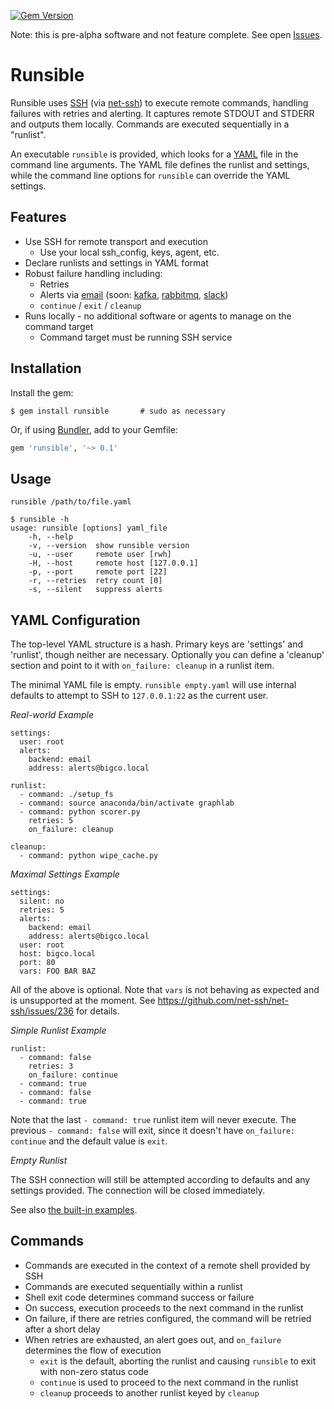 [![Gem Version](https://badge.fury.io/rb/runsible.svg)](http://badge.fury.io/rb/runsible)

Note: this is pre-alpha software and not feature complete.  See
open [Issues](https://github.com/rickhull/runsible/issues).

Runsible
========
Runsible uses [SSH](http://en.wikipedia.org/wiki/Secure_Shell)
(via [net-ssh](https://github.com/net-ssh/net-ssh)) to execute remote commands,
handling failures with retries and alerting.  It captures remote STDOUT and
STDERR and outputs them locally.  Commands are executed sequentially in a
"runlist".

An executable `runsible` is provided, which looks for a
[YAML](http://en.wikipedia.org/wiki/YAML) file in the command line arguments.
The YAML file defines the runlist and settings, while the command line options
for `runsible` can override the YAML settings.

Features
--------
* Use SSH for remote transport and execution
  - Use your local ssh_config, keys, agent, etc.
* Declare runlists and settings in YAML format
* Robust failure handling including:
  - Retries
  - Alerts via [email](https://github.com/benprew/pony)
    (soon: [kafka](http://kafka.apache.org),
           [rabbitmq](http://rabbitmq.com),
           [slack](http://slack.com))
  - `continue` / `exit` / `cleanup`
* Runs locally - no additional software or agents to manage on the command
  target
  - Command target must be running SSH service

Installation
------------
Install the gem:

```
$ gem install runsible       # sudo as necessary
```
Or, if using [Bundler](http://bundler.io/), add to your Gemfile:

```ruby
gem 'runsible', '~> 0.1'
```

Usage
-----

`runsible /path/to/file.yaml`

```
$ runsible -h
usage: runsible [options] yaml_file
    -h, --help
    -v, --version  show runsible version
    -u, --user     remote user [rwh]
    -H, --host     remote host [127.0.0.1]
    -p, --port     remote port [22]
    -r, --retries  retry count [0]
    -s, --silent   suppress alerts
```

YAML Configuration
------------------
The top-level YAML structure is a hash.  Primary keys are 'settings' and
'runlist', though neither are necessary.  Optionally you can define a
'cleanup' section and point to it with `on_failure: cleanup` in a runlist item.

The minimal YAML file is empty.  `runsible empty.yaml` will use internal
defaults to attempt to SSH to `127.0.0.1:22` as the current user.

*Real-world Example*
```
settings:
  user: root
  alerts:
    backend: email
    address: alerts@bigco.local

runlist:
  - command: ./setup_fs
  - command: source anaconda/bin/activate graphlab
  - command: python scorer.py
    retries: 5
    on_failure: cleanup

cleanup:
  - command: python wipe_cache.py
```

*Maximal Settings Example*
```
settings:
  silent: no
  retries: 5
  alerts:
    backend: email
    address: alerts@bigco.local
  user: root
  host: bigco.local
  port: 80
  vars: FOO BAR BAZ
```

All of the above is optional.
Note that `vars` is not behaving as expected and is unsupported at the moment.
See https://github.com/net-ssh/net-ssh/issues/236 for details.

*Simple Runlist Example*
```
runlist:
  - command: false
    retries: 3
    on_failure: continue
  - command: true
  - command: false
  - command: true
```

Note that the last `- command: true` runlist item will never execute.  The
previous `- command: false` will exit, since it doesn't have
`on_failure: continue` and the default value is `exit`.

*Empty Runlist*

The SSH connection will still be attempted according to defaults and any
settings provided.  The connection will be closed immediately.

See also [the built-in examples](https://github.com/rickhull/runsible/tree/master/examples).

Commands
--------

* Commands are executed in the context of a remote shell provided by SSH
* Commands are executed sequentially within a runlist
* Shell exit code determines command success or failure
* On success, execution proceeds to the next command in the runlist
* On failure, if there are retries configured, the command will be retried
  after a short delay
* When retries are exhausted, an alert goes out, and `on_failure` determines
  the flow of execution
  - `exit` is the default, aborting the runlist and causing `runsible` to exit
     with non-zero status code
  - `continue` is used to proceed to the next command in the runlist
  - `cleanup` proceeds to another runlist keyed by `cleanup`
